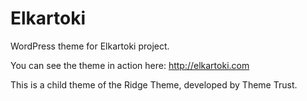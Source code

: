 Elkartoki
=========

WordPress theme for Elkartoki project.

You can see the theme in action here: http://elkartoki.com

This is a child theme of the Ridge Theme, developed by Theme Trust.
